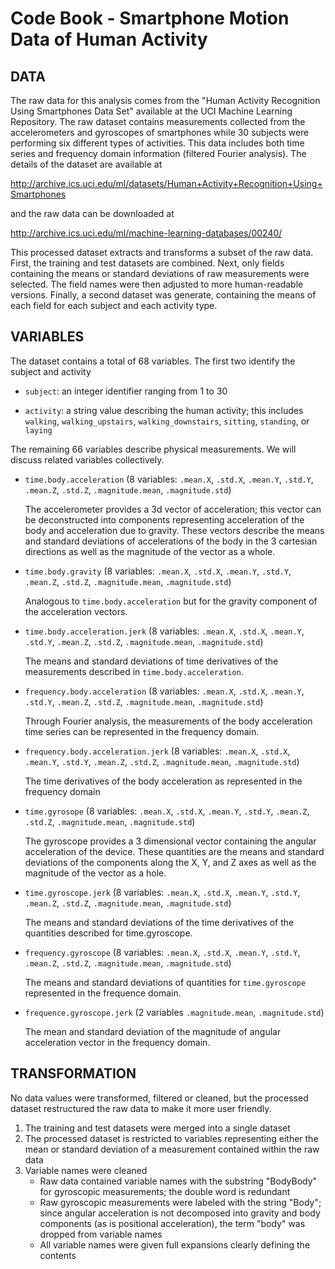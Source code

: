 Code Book - Smartphone Motion Data of Human Activity
====================================================

DATA
----
The raw data for this analysis comes from the "Human Activity Recognition
Using Smartphones Data Set" available at the UCI Machine Learning Repository.
The raw dataset contains measurements collected from the accelerometers and
gyroscopes of smartphones while 30 subjects were performing six different
types of activities. This data includes both time series and frequency domain
information (filtered Fourier analysis). The details of the dataset are
available at

http://archive.ics.uci.edu/ml/datasets/Human+Activity+Recognition+Using+Smartphones

and the raw data can be downloaded at

http://archive.ics.uci.edu/ml/machine-learning-databases/00240/

This processed dataset extracts and transforms a subset of the raw data. First,
the training and test datasets are combined. Next, only fields containing the
means or standard deviations of raw measurements were selected. The field names
were then adjusted to more human-readable versions.  Finally, a second dataset
was generate, containing the means of each field for each subject and each
activity type.


VARIABLES
---------

The dataset contains a total of 68 variables. The first two identify the subject
and activity

* `subject`: an integer identifier ranging from 1 to 30

* `activity`: a string value describing the human activity; this includes
  `walking`, `walking_upstairs`, `walking_downstairs`, `sitting`, `standing`, or
  `laying`

The remaining 66 variables describe physical measurements. We will discuss
related variables collectively.

* `time.body.acceleration` (8 variables: `.mean.X`, `.std.X`, `.mean.Y`, `.std.Y`,
  `.mean.Z`, `.std.Z`, `.magnitude.mean`, `.magnitude.std`)

  The accelerometer provides a 3d vector of acceleration; this vector can be
  deconstructed into components representing acceleration of the body and
  acceleration due to gravity.  These vectors describe the means and standard
  deviations of accelerations of the body in the 3 cartesian directions as
  well as the magnitude of the vector as a whole.

* `time.body.gravity` (8 variables: `.mean.X`, `.std.X`, `.mean.Y`, `.std.Y`, `.mean.Z`,
  `.std.Z`, `.magnitude.mean`, `.magnitude.std`)

  Analogous to `time.body.acceleration` but for the gravity component of the
  acceleration vectors.

* `time.body.acceleration.jerk` (8 variables: `.mean.X`, `.std.X`, `.mean.Y`, `.std.Y`,
  `.mean.Z`, `.std.Z`, `.magnitude.mean`, `.magnitude.std`)

  The means and standard deviations of time derivatives of the measurements
  described in `time.body.acceleration`.

* `frequency.body.acceleration` (8 variables: `.mean.X`, `.std.X`, `.mean.Y`, `.std.Y`,
  `.mean.Z`, `.std.Z`, `.magnitude.mean`, `.magnitude.std`)

  Through Fourier analysis, the measurements of the body acceleration time
  series can be represented in the frequency domain.

* `frequency.body.acceleration.jerk` (8 variables: `.mean.X`, `.std.X`, `.mean.Y`,
  `.std.Y`, `.mean.Z`, `.std.Z`, `.magnitude.mean`, `.magnitude.std`)

  The time derivatives of the body acceleration as represented in the
  frequency domain

* `time.gyrosope` (8 variables: `.mean.X`, `.std.X`, `.mean.Y`, `.std.Y`, `.mean.Z`,
  `.std.Z`, `.magnitude.mean`, `.magnitude.std`)

  The gyroscope provides a 3 dimensional vector containing the angular
  acceleration of the device.  These quantities are the means and standard
  deviations of the components along the X, Y, and Z axes as well as the
  magnitude of the vector as a hole.

* `time.gyroscope.jerk` (8 variables: `.mean.X`, `.std.X`, `.mean.Y`, `.std.Y`, `.mean.Z`,
  `.std.Z`, `.magnitude.mean`, `.magnitude.std`)

  The means and standard deviations of the time derivatives of the quantities
  described for time.gyroscope.

* `frequency.gyroscope` (8 variables: `.mean.X`, `.std.X`, `.mean.Y`, `.std.Y`, `.mean.Z`,
  `.std.Z`, `.magnitude.mean`, `.magnitude.std`)

  The means and standard deviations of quantities for `time.gyroscope`
  represented in the frequence domain.

* `frequence.gyroscope.jerk` (2 variables `.magnitude.mean`, `.magnitude.std`)

  The mean and standard deviation of the magnitude of angular acceleration
  vector in the frequency domain.


TRANSFORMATION
--------------
No data values were transformed, filtered or cleaned, but the processed
dataset restructured the raw data to make it more user friendly.

1. The training and test datasets were merged into a single dataset
2. The processed dataset is restricted to variables representing either the
   mean or standard deviation of a measurement contained within the raw data
3. Variable names were cleaned
   - Raw data contained variable names with the substring "BodyBody" for
     gyroscopic measurements; the double word is redundant
   - Raw gyroscopic measurements were labeled with the string "Body"; since
     angular acceleration is not decomposed into gravity and body components
     (as is positional acceleration), the term "body" was dropped from variable
     names
   - All variable names were given full expansions clearly defining the
     contents
